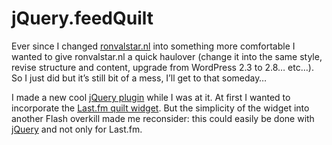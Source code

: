<!--
  id: 360
  date: 2009-09-18
  modified: 2009-09-18
  slug: gridfeed
  type: post
  excerpt: <p>Ever since I changed ronvalstar.nl into something more comfortable I wanted to give ronvalstar.nl a quick haulover (change it into the same style, revise structure and content, upgrade from WordPress 2.3 to 2.8&#8230; etc&#8230;). So I just did but it&#8217;s still bit of a mess, I&#8217;ll get to that someday&#8230; I made a new cool [&hellip;]</p>
  categories: admin, JavaScript, jQuery, XML
  tags: 
  inCv: 
  inPortfolio: 
  dateFrom: 
  dateTo: 
-->

# jQuery.feedQuilt

<p>Ever since I changed <a href="/" target="_blank">ronvalstar.nl</a> into something more comfortable I wanted to give ronvalstar.nl a quick haulover (change it into the same style, revise structure and content, upgrade from WordPress 2.3 to 2.8&#8230; etc&#8230;). So I just did but it&#8217;s still bit of a mess, I&#8217;ll get to that someday&#8230;</p>
<p>I made a new cool <a href="#">jQuery plugin</a> while I was at it. At first I wanted to incorporate the <a href="http://www.last.fm/widgets" target="_blank">Last.fm quilt widget</a>. But the simplicity of the widget into another Flash overkill made me reconsider: this could easily be done with <a href="http://jquery.com/" target="_blank">jQuery</a> and not only for Last.fm.</p>
